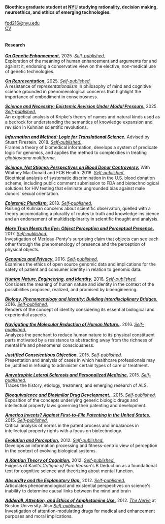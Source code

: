 #### Bioethics graduate student at [NYU](https://wp.nyu.edu/centerforbioethics/) studying rationality, decision making, neuroethics, and ethics of emerging technologies.

[fpd216@nyu.edu](mailto:fpd216@nyu.edu)\
[CV](www.google.com)\
<br>

#### Research

***[On Genetic Enhancement.](www.google.com)*** 2025. _[Self-published.](http://dx.doi.org/10.13140/RG.2.2.16642.80324)_\
Exploration of the meaning of human enhancement and arguments for and against it, endorsing a conservative view on the elective, non-medical use of genetic technologies.

***[On Representation.](www.google.com)*** 2025. _[Self-published.](http://dx.doi.org/10.13140/RG.2.2.15590.13129)_\
A resistance of _representationalism_ in philosophy of mind and cognitive science grounded in phenomenological concerns that highlight the importance of embodiment in consciousness.

***[Science and Necessity: Epistemic Revision Under Modal Pressure.](www.google.com)*** 2025. _[Self-published.](http://dx.doi.org/10.13140/RG.2.2.32367.34729)_\
An exigetical analysis of Kripke's theory of names and natural kinds used as a bedrock for understanding the semantics of knowledge expansion and revision in Kuhnian scientific revolutions.

***[Information and Method: Logic for Translational Science.](www.google.com)*** Advised by Stuart Firestein. 2018. _[Self-published.](http://dx.doi.org/10.13140/RG.2.2.26383.09122)_\
Frames a theory of biomedical information, develops a system of predicate logic for genomics, and applies the method to complexities in treating _glioblastoma multiforme_.

***[Science, Not Stigma: Perspectives on Blood Donor Controversy.](www.google.com)*** With Whitney MacDonald and FCB Health. 2018. _[Self-published.](http://dx.doi.org/10.13140/RG.2.2.13459.39200)_\
Bioethical analysis of systematic discrimination in the U.S. blood donation scheme, including public comment submission to FDA and biotechnological solutions for HIV testing that eliminate ungrounded bias against male donors' sexual orientation.

***[Epistemic Pluralism.](www.google.com)*** 2018. _[Self-published.](http://dx.doi.org/10.13140/RG.2.2.27430.84800)_\
Raising of Kuhnian concerns about scientific observaton, quelled with a theory accomodating a plurality of routes to truth and knowledge ins cience and an endorsement of multidisciplinarity in scientific thought and analysis.

***[More Than Meets the Eye: Object Perception and Perceptual Presence.](www.google.com)*** 2017. _[Self-published.](http://dx.doi.org/10.13140/RG.2.2.29011.90400)_\
Investigation of Merleau-Ponty's surprising claim that objects can see each other through the phenomenology of presence and the perception of physical objects.

***[Genomics and Privacy.](www.google.com)*** 2016. _[Self-published.](http://dx.doi.org/10.13140/RG.2.2.20579.05927)_\
Examines the ethics of open source genomic data and implications for the safety of patient and consumer identity in relation to genomic data.

***[Human Nature, Engineering, and Identity.](www.google.com)*** 2016. _[Self-published.](http://dx.doi.org/10.13140/RG.2.2.35722.79047)_\
Considers the meaning of human nature and identity in the context of the possibilities proposed, realized, and promised by bioengineering. 

***[Biology, Phenomenology and Identity: Building Interdisciplinary Bridges.](www.google.com)*** 2016. _[Self-published.](http://dx.doi.org/10.13140/RG.2.2.34648.00001)_\
Renders of the concept of identity considering its essential biological and experiential aspects. 

***[Navigating the Molecular Reduction of Human Nature.](www.google.com).*** 2016. _[Self-published.](http://dx.doi.org/10.13140/RG.2.2.27937.11367)_\
Analyzes the penchant to reduce human nature to its physical constituent parts motivated by a resistance to abstracting away from the richness of mental life and phenomenal consciousness.

***[Justified Conscientious Objection.](www.google.com)*** 2015. _[Self-published.](http://dx.doi.org/10.13140/RG.2.2.29967.09121)_\
Presentation and analysis of cases in which healthcare professionals may be justified in refusing to administer certain types of care or treatment.

***[Amyotrophic Lateral Sclerosis and Personalized Medicine.](www.google.com)*** 2015. _[Self-published.](http://dx.doi.org/10.13140/RG.2.2.19548.50563)_\
Traces the history, etiology, treatment, and emerging research of ALS.

***[Bioequivalence and Biosimilar Drug Development.](www.google.com).*** 2015. _[Self-published.](http://dx.doi.org/10.13140/RG.2.2.10430.80965)_\
Exposition of the concepts underlying generic biologic drugs and intellectual property laws governing their patenting and development.

***[America Invents? Against First-to-File Patenting in the United States.](www.google.com)*** 2015. _[Self-published.](http://dx.doi.org/10.13140/RG.2.2.26480.57608)_\
Critical analysis of norms in the patent process and imbalances in intellectual property rights with a focus on biotechnology.

***[Evolution and Perception.](www.google.com)*** 2012. _[Self-published.](http://dx.doi.org/10.13140/RG.2.2.21226.22720)_\
Develops an information processing and fitness-centric view of perception in the context of evolving biological systems.

***[A Kantian Theory of Cognition.](www.google.com)*** 2012. _[Self-published.](http://dx.doi.org/10.13140/RG.2.2.21578.48326)_\
Exigesis of Kant's _Critique of Pure Reason_'s B Deduction as a foundational text for cognitive science and theorizing about mental function.

***[Absurdity and the Explanatory Gap.](www.google.com)*** 2012. _[Self-published.](http://dx.doi.org/10.13140/RG.2.2.23759.19361)_\
Articulates phenomenological and existential perspectives on science's inability to determine causal links between the mind and brain

***[Adderall, Attention, and Ethics of Amphetamine Use.](www.google.com)*** 2012. [_The Nerve_](https://open.bu.edu/server/api/core/bitstreams/921323c7-1ad1-41b3-a478-8fd58221e321/content) at Boston University. Also _[Self-published](http://dx.doi.org/10.13140/RG.2.2.10855.15524)_\
Investigation of attention-modulating drugs for medical and enhancement purposes and moral implications.
